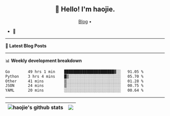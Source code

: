 <h2 align="center">👋 Hello! I'm haojie.</h2>
<p align="center">
  <a href="https://aoyouer.com">Blog</a> •
</p>


- 🔭 


-------

**📝 Latest Blog Posts**


-------

📊 **Weekly development breakdown**
<!--START_SECTION:waka-->

```txt
Go        49 hrs 1 min    ██████████████████████▓░░   91.05 %
Python    3 hrs 4 mins    █▒░░░░░░░░░░░░░░░░░░░░░░░   05.70 %
Other     41 mins         ▒░░░░░░░░░░░░░░░░░░░░░░░░   01.28 %
JSON      24 mins         ▒░░░░░░░░░░░░░░░░░░░░░░░░   00.75 %
YAML      20 mins         ░░░░░░░░░░░░░░░░░░░░░░░░░   00.64 %
```

<!--END_SECTION:waka-->

-------



| <img align="center" src="https://github-readme-stats.vercel.app/api?username=haojie06&show_icons=true&theme=graywhite&show_icons=true&count_private=true&include_all_commits=true&hide_border=true" alt="haojie's github stats" /> | <img align="center" src="https://github-readme-stats.vercel.app/api/top-langs/?username=haojie06&layout=compact&theme=graywhite&hide_border=true&hide=css,html" /> |
| ------------- | ------------- |


